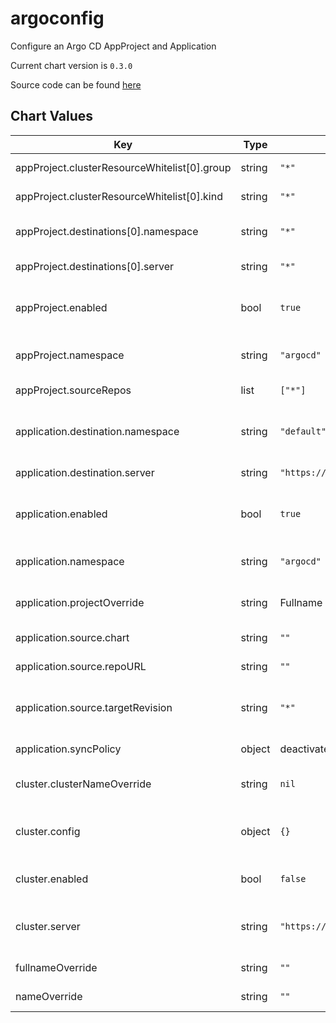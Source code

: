 argoconfig
==========
Configure an Argo CD AppProject and Application

Current chart version is `0.3.0`

Source code can be found [here](https://github.com/adfinis-sygroup/helm-charts)



## Chart Values

| Key | Type | Default | Description |
|-----|------|---------|-------------|
| appProject.clusterResourceWhitelist[0].group | string | `"*"` | API groups to whitelist |
| appProject.clusterResourceWhitelist[0].kind | string | `"*"` | API kind to whitelist |
| appProject.destinations[0].namespace | string | `"*"` | Destination namespace to allow |
| appProject.destinations[0].server | string | `"*"` | Destination server to allow |
| appProject.enabled | bool | `true` | Enable creating an AppProject resource |
| appProject.namespace | string | `"argocd"` | Namespace for AppProject resource |
| appProject.sourceRepos | list | `["*"]` | Source repos to allow |
| application.destination.namespace | string | `"default"` | Target namespace of application in Argo CD |
| application.destination.server | string | `"https://kubernetes.default.svc"` | Target cluster in Argo CD |
| application.enabled | bool | `true` | Enable creating an Application resource |
| application.namespace | string | `"argocd"` | Namespace for Application resource |
| application.projectOverride | string | Fullname | Name of AppProject to install into |
| application.source.chart | string | `""` | Name of chart in source repo |
| application.source.repoURL | string | `""` | URL of sourece repo |
| application.source.targetRevision | string | `"*"` | Revision of chart in source repo to install |
| application.syncPolicy | object | deactivated | Application [Sync Policy](https://argoproj.github.io/argo-cd/user-guide/auto_sync/) |
| cluster.clusterNameOverride | string | `nil` | Override name of the cluster |
| cluster.config | object | `{}` | Cluster config (ie. contents of a KUBECONFIG) |
| cluster.enabled | bool | `false` | Create a cluster config secret |
| cluster.server | string | `"https://kubernetes.default.svc"` | Cluster URL used by Argo CD to connect to the cluster |
| fullnameOverride | string | `""` | Override fullname |
| nameOverride | string | `""` | Override names |
